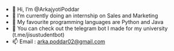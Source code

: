 - 👋 Hi, I’m @ArkajyotiPoddar
- 🌱 I’m currently doing an internship on Sales and Marketing
- 💞️ My favourite programming languages are Python and Java
- 👀 You can check out the telegram bot I made for my university (t.me/jisustudentbot)
- 📫 Email : arka.poddar02@gmail.com
